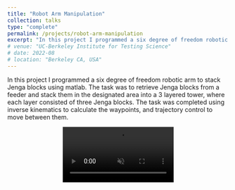 ```yaml
---
title: "Robot Arm Manipulation"
collection: talks
type: "complete"
permalink: /projects/robot-arm-manipulation
excerpt: "In this project I programmed a six degree of freedom robotic arm to stack Jenga blocks using matlab."
# venue: "UC-Berkeley Institute for Testing Science"
# date: 2022-08
# location: "Berkeley CA, USA"
---
```


In this project I programmed a six degree of freedom robotic arm to stack Jenga blocks using matlab. The task was to retrieve Jenga blocks from a feeder and stack them in the designated area into a 3 layered tower, where each layer consisted of three Jenga blocks. The task was completed using inverse kinematics to calculate the waypoints, and trajectory control to move between them.

<video muted src="/video/jenga_stacking.mp4" type="video/mp4" controls style="max-width: 50%; height: auto; display: block; margin: 0 auto;">></video>